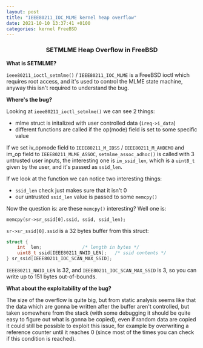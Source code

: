 ```yaml
---
layout: post
title: "IEEE80211_IOC_MLME kernel heap overflow"
date: 2021-10-10 13:37:41 +0100
categories: kernel FreeBSD
---
```

<center><h3><strong>SETMLME Heap Overflow in FreeBSD</strong></h3></center>

**What is SETMLME?**

`ieee80211_ioctl_setmlme()` / `IEEE80211_IOC_MLME` is a FreeBSD ioctl which requires root access, and it's used to control the MLME state machine, anyway this isn't required to understand the bug.

**Where's the bug?**

Looking at `ieee80211_ioctl_setmlme()` we can see 2 things:

- mlme struct is initalized with user controlled data (`ireq->i_data`)
- different functions are called if the op(mode) field is set to some specific value

If we set iv_opmode field to `IEEE80211_M_IBSS` / `IEEE80211_M_AHDEMO` and im_op field to `IEEE80211_MLME_ASSOC`, `setmlme_assoc_adhoc()` is called with 3 untrusted user inputs, the interesting one is `im_ssid_len`, which is a `uint8_t` given by the user, and it's passed as `ssid_len`.

If we look at the function we can notice two interesting things:

- `ssid_len` check just makes sure that it isn't 0
- our untrusted `ssid_len` value is passed to some `memcpy()`

Now the question is: are these `memcpy()` interesting? Well one is:

```
memcpy(sr->sr_ssid[0].ssid, ssid, ssid_len);
```

`sr->sr_ssid[0].ssid` is a 32 bytes buffer from this struct:

```c
struct {
	int	 len;				/* length in bytes */
	uint8_t ssid[IEEE80211_NWID_LEN];	/* ssid contents */
} sr_ssid[IEEE80211_IOC_SCAN_MAX_SSID];
```

`IEEE80211_NWID_LEN` is 32, and `IEEE80211_IOC_SCAN_MAX_SSID` is 3, so you can write up to 151 bytes out-of-bounds.

**What about the exploitability of the bug?**

The size of the overflow is quite big, but from static analysis seems like that the data which are gonna be written after the buffer aren't controlled, but taken somewhere from the stack (with some debugging it should be quite easy to figure out what is gonna be copied), even if random data are copied it could still be possible to exploit this issue, for example by overwriting a reference counter until it reaches 0 (since most of the times you can check if this condition is reached).

